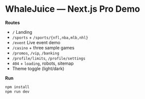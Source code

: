 # WhaleJuice — Next.js Pro Demo

**Routes**
- `/` Landing
- `/sports` + `/sports/{nfl,nba,mlb,nhl}`
- `/event` Live event demo
- `/casino` + three sample games
- `/promos`, `/vip`, `/banking`
- `/profile/limits`, `/profile/settings`
- `404` + `loading`, robots, sitemap
- Theme toggle (light/dark)

**Run**
```bash
npm install
npm run dev
```
